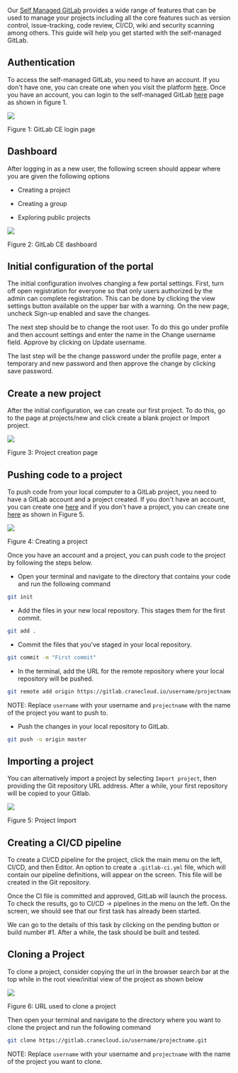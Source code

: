 Our [Self Managed GitLab](https://gitlab.cranecloud.io) provides a wide range of features that can be used to manage your projects including all the core features such as version control, issue-tracking, code review, CI/CD, wiki and security scanning among others. This guide will help you get started with the self-managed GitLab.

## Authentication

To access the self-managed GitLab, you need to have an account. If you don't have one, you can create one when you visit the platform [here](https://gitlab.cranecloud.io/users/sign_up). Once you have an account, you can login to the self-managed GitLab [here](https://gitlab.cranecloud.io/users/sign_in) page as shown in figure 1.

![](../img/gitlab4.png)

Figure 1: GitLab CE login page

## Dashboard

After logging in as a new user, the following screen should appear where you are given the following options

- Creating a project

- Creating a group

- Exploring public projects

![](../img/gitlab3.png)

Figure 2: GitLab CE dashboard

## Initial configuration of the portal

The initial configuration involves changing a few portal settings. First, turn off open registration for everyone so that only users authorized by the admin can complete registration. This can be done by clicking the view settings button available on the upper bar with a warning. On the new page, uncheck Sign-up enabled and save the changes.

The next step should be to change the root user. To do this go under profile and then account settings and enter the name in the Change username field. Approve by clicking on Update username.

The last step will be the change password under the profile page, enter a temporary and new password and then approve the change by clicking save password.

## Create a new project

After the initial configuration, we can create our first project. To do this, go to the page at projects/new and click create a blank project or Import project.

![](../img/gitlab2.png)

Figure 3: Project creation page

## Pushing code to a project

To push code from your local computer to a GitLab project, you need to have a GitLab account and a project created. If you don't have an account, you can create one [here](https://gitlab.cranecloud.io/users/sign_up) and if you don't have a project, you can create one [here](https://gitlab.cranecloud.io/projects/new) as shown in Figure 5.

![](../img/createProject.png)

Figure 4: Creating a project

Once you have an account and a project, you can push code to the project by following the steps below.

- Open your terminal and navigate to the directory that contains your code and run the following command

```bash
git init
```

- Add the files in your new local repository. This stages them for the first commit.

```bash
git add .
```

- Commit the files that you've staged in your local repository.

```bash
git commit -m "First commit"
```

- In the terminal, add the URL for the remote repository where your local repository will be pushed.

```bash
git remote add origin https://gitlab.cranecloud.io/username/projectname.git
```

NOTE: Replace `username` with your username and `projectname` with the name of the project you want to push to.

- Push the changes in your local repository to GitLab.

```bash
git push -u origin master
```

## Importing a project

You can alternatively import a project by selecting `Import project`, then providing the Git repository URL address. After a while, your first repository will be copied to your Gitlab.

![](../img/gitlab1.png)

Figure 5: Project Import

## Creating a CI/CD pipeline

To create a CI/CD pipeline for the project, click the main menu on the left, CI/CD, and then Editor. An option to create a `.gitlab-ci.yml` file, which will contain our pipeline definitions, will appear on the screen. This file will be created in the Git repository.

Once the CI file is committed and approved, GitLab will launch the process. To check the results, go to CI/CD -> pipelines in the menu on the left. On the screen, we should see that our first task has already been started.

We can go to the details of this task by clicking on the pending button or build number #1. After a while, the task should be built and tested.

## Cloning a Project

To clone a project, consider copying the url in the browser search bar at the top while in the root view/initial view of the project as shown below

![](../img/cloneURL.png)

Figure 6: URL used to clone a project

Then open your terminal and navigate to the directory where you want to clone the project and run the following command

```bash
git clone https://gitlab.cranecloud.io/username/projectname.git
```

NOTE: Replace `username` with your username and `projectname` with the name of the project you want to clone.
